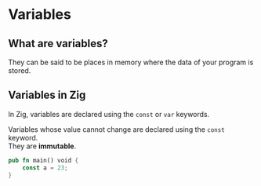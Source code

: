 # Variables

## What are variables?
They can be said to be places in memory 
where the data of your program is stored.

## Variables in Zig
In Zig, variables are declared using the `const`
or `var` keywords. 

Variables whose value cannot change are declared using the `const` keyword.  
They are **immutable**.
```rs
pub fn main() void {
    const a = 23;
}
```

